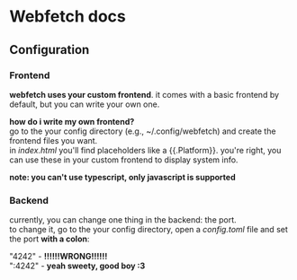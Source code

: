 # Webfetch docs 

## Configuration

### Frontend

**webfetch uses your custom frontend**.
it comes with a basic frontend by default, but you can write your own one.

**how do i write my own frontend?**   
go to the your config directory (e.g., ~/.config/webfetch) and create the frontend files
you want.  
in *index.html* you'll find placeholders like a {{.Platform}}.
you're right, you can use these in your custom frontend to display system info.

**note: you can't use typescript, only javascript is supported** 

### Backend

currently, you can change one thing in the backend: the port.  
to change it, go to the your config directory,
open a *config.toml* file and set the port **with a colon**:

"4242" - **!!!!!!WRONG!!!!!!**  
":4242" - **yeah sweety, good boy :3** 
